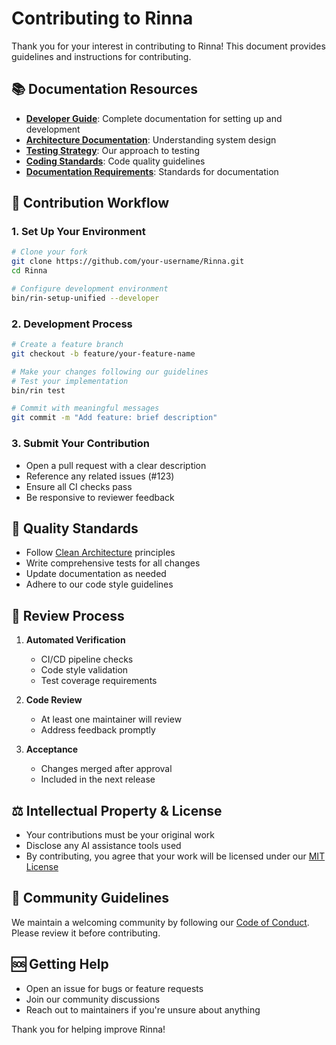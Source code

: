 # Contributing to Rinna

Thank you for your interest in contributing to Rinna! This document provides guidelines and instructions for contributing.

## 📚 Documentation Resources

- **[Developer Guide](../guides/developer/README.md)**: Complete documentation for setting up and development
- **[Architecture Documentation](../architecture/README.md)**: Understanding system design
- **[Testing Strategy](../testing/README.md)**: Our approach to testing
- **[Coding Standards](../reference/README.md)**: Code quality guidelines
- **[Documentation Requirements](../reference/README.md)**: Standards for documentation

## 🚀 Contribution Workflow

### 1. Set Up Your Environment

```bash
# Clone your fork
git clone https://github.com/your-username/Rinna.git
cd Rinna

# Configure development environment
bin/rin-setup-unified --developer
```

### 2. Development Process

```bash
# Create a feature branch
git checkout -b feature/your-feature-name

# Make your changes following our guidelines
# Test your implementation
bin/rin test

# Commit with meaningful messages
git commit -m "Add feature: brief description"
```

### 3. Submit Your Contribution

- Open a pull request with a clear description
- Reference any related issues (#123)
- Ensure all CI checks pass
- Be responsive to reviewer feedback

## 🧪 Quality Standards

- Follow [Clean Architecture](../architecture/decisions/0003-adopt-clean-architecture-for-system-design.md) principles
- Write comprehensive tests for all changes
- Update documentation as needed
- Adhere to our code style guidelines

## 👥 Review Process

1. **Automated Verification**
   - CI/CD pipeline checks
   - Code style validation
   - Test coverage requirements

2. **Code Review**
   - At least one maintainer will review
   - Address feedback promptly

3. **Acceptance**
   - Changes merged after approval
   - Included in the next release

## ⚖️ Intellectual Property & License

- Your contributions must be your original work
- Disclose any AI assistance tools used
- By contributing, you agree that your work will be licensed under our [MIT License](../../LICENSE)

## 📜 Community Guidelines

We maintain a welcoming community by following our [Code of Conduct](CODE_OF_CONDUCT.md). Please review it before contributing.

## 🆘 Getting Help

- Open an issue for bugs or feature requests
- Join our community discussions
- Reach out to maintainers if you're unsure about anything

Thank you for helping improve Rinna!